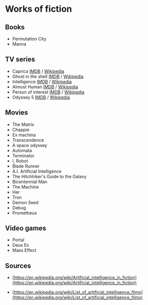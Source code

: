 # Works of fiction

## Books

- Permutation City
- Manna

## TV series

- Caprica [IMDB](http://www.imdb.com/title/tt0799862/) / [Wikipedia](https://en.wikipedia.org/wiki/Caprica_(TV_series))
- Ghost in the shell [IMDB](https://en.wikipedia.org/wiki/Ghost_in_the_Shell) / [Wikipedia](https://en.wikipedia.org/wiki/Ghost_in_the_Shell)
- Intelligence [IMDB](http://www.imdb.com/title/tt2693776/) / [Wikipedia](https://en.wikipedia.org/wiki/Intelligence_(U.S._TV_series))
- Almost Human [IMDB](http://www.imdb.com/title/tt2654580/) / [Wikipedia](https://en.wikipedia.org/wiki/Almost_Human_(TV_series))
- Person of interest [IMDB](http://www.imdb.com/title/tt1839578/) / [Wikipedia](https://en.wikipedia.org/wiki/Person_of_Interest_(TV_series))
- Odyssey 5 [IMDB](http://www.imdb.com/title/tt0318236) / [Wikipedia](https://en.wikipedia.org/wiki/Odyssey_5)

## Movies

- The Matrix
- Chappie
- Ex machina
- Transcendence
- A space odyssey
- Automata
- Terminator
- I, Robot
- Blade Runner
- A.I. Artificial Intelligence
- The Hitchhiker's Guide to the Galaxy
- Bicentennial Man
- The Machine
- Her
- Tron
- Demon Seed
- Debug
- Prometheus

## Video games

- Portal
- Deus Ex
- Mass Effect

## Sources

- [https://en.wikipedia.org/wiki/Artificial_intelligence_in_fiction](https://en.wikipedia.org/wiki/Artificial_intelligence_in_fiction)

- [https://en.wikipedia.org/wiki/List_of_artificial_intelligence_films](https://en.wikipedia.org/wiki/List_of_artificial_intelligence_films)